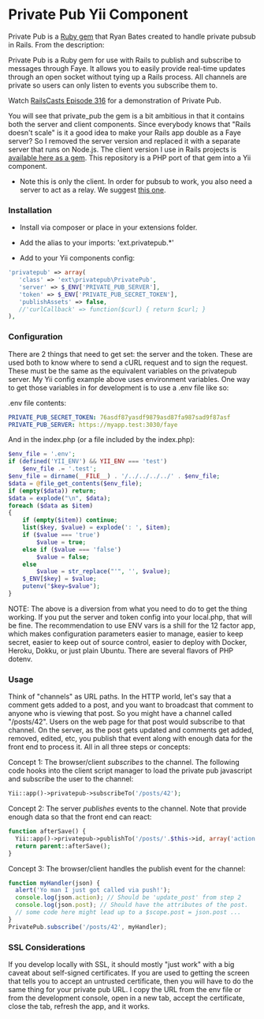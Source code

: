 # Private Pub Yii Component

Private Pub is a [Ruby gem](https://github.com/ryanb/private_pub) that Ryan Bates created to handle private pubsub in Rails. From the description:

Private Pub is a Ruby gem for use with Rails to publish and subscribe to messages through Faye. It allows you to easily provide real-time updates through an open socket without tying up a Rails process. All channels are private so users can only listen to events you subscribe them to.

Watch [RailsCasts Episode 316](http://railscasts.com/episodes/316-private-pub) for a demonstration of Private Pub.

You will see that private_pub the gem is a bit ambitious in that it contains both the server and client components. Since everybody knows that "Rails doesn't scale" is it a good idea to make your Rails app double as a Faye server? So I removed the server version and replaced it with a separate server that runs on Node.js. The client version I use in Rails projects is [available here as a gem](https://github.com/dfurber/private_pub_client). This repository is a PHP port of that gem into a Yii component.

* Note this is only the client. In order for pubsub to work, you also need a server to act as a relay. We suggest [this one](https://github.com/dfurber/privatepub_server).


### Installation

 * Install via composer or place in your extensions folder.

 * Add the alias to your imports: 'ext.privatepub.*'

 * Add to your Yii components config:
 
```php
'privatepub' => array(
   'class' => 'ext\privatepub\PrivatePub',
   'server' => $_ENV['PRIVATE_PUB_SERVER'],
   'token' => $_ENV['PRIVATE_PUB_SECRET_TOKEN'],
   'publishAssets' => false,
   //'curlCallback' => function($curl) { return $curl; }
),
```

### Configuration

There are 2 things that need to get set: the server and the token. These are used both to know where to send a cURL request and to sign the request. These must be the same as the equivalent variables on the privatepub server. My Yii config example above uses environment variables. One way to get those variables in for development is to use a .env file like so:

.env file contents:

```yaml
PRIVATE_PUB_SECRET_TOKEN: 76asdf87yasdf9879asd87fa987sad9f87asf
PRIVATE_PUB_SERVER: https://myapp.test:3030/faye
```

And in the index.php (or a file included by the index.php):

```php
$env_file = '.env';
if (defined('YII_ENV') && YII_ENV === 'test')
    $env_file .= '.test';
$env_file = dirname(__FILE__) . '/../../../../' . $env_file;
$data = @file_get_contents($env_file);
if (empty($data)) return;
$data = explode("\n", $data);
foreach ($data as $item)
{
    if (empty($item)) continue;
    list($key, $value) = explode(': ', $item);
    if ($value === 'true')
        $value = true;
    else if ($value === 'false')
        $value = false;
    else
        $value = str_replace("'", '', $value);
    $_ENV[$key] = $value;
    putenv("$key=$value");
} 
```

NOTE: The above is a diversion from what you need to do to get the thing working. If you put the server and token config into your local.php, that will be fine. The recommendation to use ENV vars is a shill for the 12 factor app, which makes configuration parameters easier to manage, easier to keep secret, easier to keep out of source control, easier to deploy with Docker, Heroku, Dokku, or just plain Ubuntu. There are several flavors of PHP dotenv.

### Usage

Think of "channels" as URL paths. In the HTTP world, let's say that a comment gets added to a post, and you want to broadcast that comment to anyone who is viewing that post. So you might have a channel called "/posts/42". Users on the web page for that post would subscribe to that channel. On the server, as the post gets updated and comments get added, removed, edited, etc, you publish that event along with enough data for the front end to process it. All in all three steps or concepts:

Concept 1: The browser/client *subscribes* to the channel. The following code hooks into the client script manager to load the private pub javascript and subscribe the user to the channel:

```php
Yii::app()->privatepub->subscribeTo('/posts/42');
```

Concept 2: The server *publishes* events to the channel. Note that provide enough data so that the front end can react:

```php
function afterSave() {
  Yii::app()->privatepub->publishTo('/posts/'.$this->id, array('action' => 'update_post', 'post' => $this->getAttributes()));
  return parent::afterSave();
}
```
        
Concept 3: The browser/client handles the publish event for the channel:

```javascript
function myHandler(json) {
  alert('Yo man I just got called via push!');
  console.log(json.action); // Should be 'update_post' from step 2
  console.log(json.post); // Should have the attributes of the post.
  // some code here might lead up to a $scope.post = json.post ...
}
PrivatePub.subscribe('/posts/42', myHandler);
```
        
### SSL Considerations

If you develop locally with SSL, it should mostly "just work" with a big caveat about self-signed certificates. If you are used to getting the screen that tells you to accept an untrusted certificate, then you will have to do the same thing for your private pub URL. I copy the URL from the env file or from the development console, open in a new tab, accept the certificate, close the tab, refresh the app, and it works.
